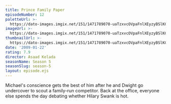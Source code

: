 ```yaml
---
title: Prince Family Paper
episodeNumber: 12
paletteUrl: >-
  https://dato-images.imgix.net/151/1471789070-uaTzxvcOVpaFnlXEyzyBSlKCFRT.jpg?auto=enhance&ch=DPR%2CWidth&palette=json
imageUrl: >-
  https://dato-images.imgix.net/151/1471789070-uaTzxvcOVpaFnlXEyzyBSlKCFRT.jpg?auto=compress%2Cformat&ch=DPR%2CWidth&w=500
thumbnailUrl: >-
  https://dato-images.imgix.net/151/1471789070-uaTzxvcOVpaFnlXEyzyBSlKCFRT.jpg?auto=enhance&ch=DPR%2CWidth&fit=crop&fm=jpg&h=280&w=500
date: '2009-01-22'
rating: 7.9
director: Asaad Kelada
seasonName: Season 5
seasonSlug: season-5
layout: episode.ejs
---
```


Michael's conscience gets the best of him after he and Dwight go undercover to scout a family-run competitor. Back at the office, everyone else spends the day debating whether Hilary Swank is hot.